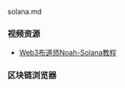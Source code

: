 solana.md

### 视频资源


- [Web3布道师Noah-Solana教程](https://www.bilibili.com/video/BV1e6cMerEAy/?spm_id_from=333.337.search-card.all.click&vd_source=9e7f96609fdf67741d9bbf68913badca)


### 区块链浏览器

